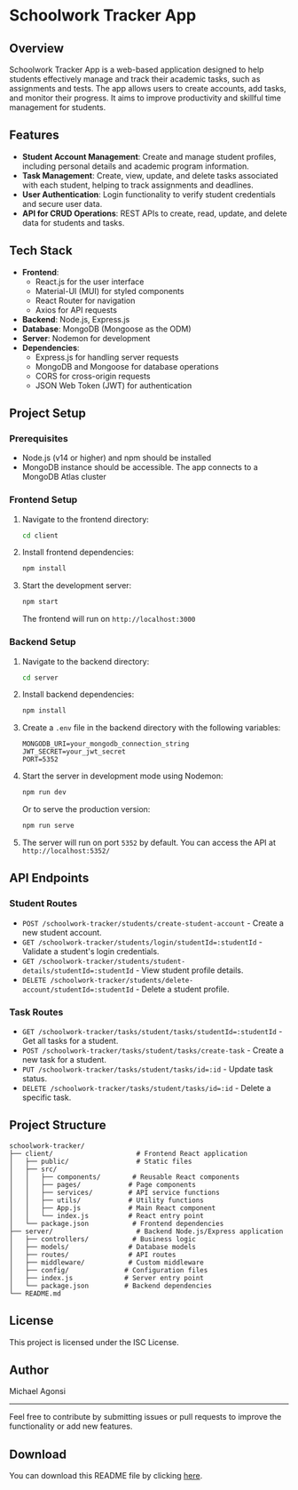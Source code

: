 # Schoolwork Tracker App

## Overview

Schoolwork Tracker App is a web-based application designed to help students effectively manage and track their academic tasks, such as assignments and tests. The app allows users to create accounts, add tasks, and monitor their progress. It aims to improve productivity and skillful time management for students.

## Features

- **Student Account Management**: Create and manage student profiles, including personal details and academic program information.
- **Task Management**: Create, view, update, and delete tasks associated with each student, helping to track assignments and deadlines.
- **User Authentication**: Login functionality to verify student credentials and secure user data.
- **API for CRUD Operations**: REST APIs to create, read, update, and delete data for students and tasks.

## Tech Stack

- **Frontend**: 
  - React.js for the user interface
  - Material-UI (MUI) for styled components
  - React Router for navigation
  - Axios for API requests
- **Backend**: Node.js, Express.js
- **Database**: MongoDB (Mongoose as the ODM)
- **Server**: Nodemon for development
- **Dependencies**:
  - Express.js for handling server requests
  - MongoDB and Mongoose for database operations
  - CORS for cross-origin requests
  - JSON Web Token (JWT) for authentication

## Project Setup

### Prerequisites

- Node.js (v14 or higher) and npm should be installed
- MongoDB instance should be accessible. The app connects to a MongoDB Atlas cluster

### Frontend Setup

1. Navigate to the frontend directory:
   ```bash
   cd client
   ```

2. Install frontend dependencies:
   ```bash
   npm install
   ```

3. Start the development server:
   ```bash
   npm start
   ```
   The frontend will run on `http://localhost:3000`

### Backend Setup

1. Navigate to the backend directory:
   ```bash
   cd server
   ```

2. Install backend dependencies:
   ```bash
   npm install
   ```

3. Create a `.env` file in the backend directory with the following variables:
   ```
   MONGODB_URI=your_mongodb_connection_string
   JWT_SECRET=your_jwt_secret
   PORT=5352
   ```

4. Start the server in development mode using Nodemon:
   ```bash
   npm run dev
   ```
   Or to serve the production version:
   ```bash
   npm run serve
   ```

5. The server will run on port `5352` by default. You can access the API at `http://localhost:5352/`

## API Endpoints

### Student Routes

- `POST /schoolwork-tracker/students/create-student-account` - Create a new student account.
- `GET /schoolwork-tracker/students/login/studentId=:studentId` - Validate a student's login credentials.
- `GET /schoolwork-tracker/students/student-details/studentId=:studentId` - View student profile details.
- `DELETE /schoolwork-tracker/students/delete-account/studentId=:studentId` - Delete a student profile.

### Task Routes

- `GET /schoolwork-tracker/tasks/student/tasks/studentId=:studentId` - Get all tasks for a student.
- `POST /schoolwork-tracker/tasks/student/tasks/create-task` - Create a new task for a student.
- `PUT /schoolwork-tracker/tasks/student/tasks/id=:id` - Update task status.
- `DELETE /schoolwork-tracker/tasks/student/tasks/id=:id` - Delete a specific task.

## Project Structure

```
schoolwork-tracker/
├── client/                     # Frontend React application
│   ├── public/                 # Static files
│   ├── src/
│   │   ├── components/        # Reusable React components
│   │   ├── pages/            # Page components
│   │   ├── services/         # API service functions
│   │   ├── utils/            # Utility functions
│   │   ├── App.js            # Main React component
│   │   └── index.js          # React entry point
│   └── package.json           # Frontend dependencies
├── server/                     # Backend Node.js/Express application
│   ├── controllers/           # Business logic
│   ├── models/               # Database models
│   ├── routes/               # API routes
│   ├── middleware/           # Custom middleware
│   ├── config/              # Configuration files
│   ├── index.js             # Server entry point
│   └── package.json         # Backend dependencies
└── README.md
```

## License
This project is licensed under the ISC License.

## Author
Michael Agonsi

---

Feel free to contribute by submitting issues or pull requests to improve the functionality or add new features.

## Download
You can download this README file by clicking [here](./README.md).
